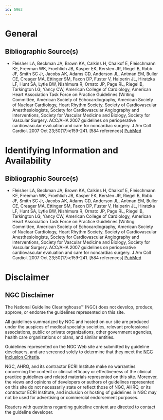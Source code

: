 ```yaml
---
id: 5963
---
```


# General

## Bibliographic Source(s)

- Fleisher LA, Beckman JA, Brown KA, Calkins H, Chaikof E, Fleischmann KE, Freeman WK, Froehlich JB, Kasper EK, Kersten JR, Riegel B, Robb JF, Smith SC Jr, Jacobs AK, Adams CD, Anderson JL, Antman EM, Buller CE, Creager MA, Ettinger SM, Faxon DP, Fuster V, Halperin JL, Hiratzka LF, Hunt SA, Lytle BW, Nishimura R, Ornato JP, Page RL, Riegel B, Tarkington LG, Yancy CW, American College of Cardiology, American Heart Association Task Force on Practice Guidelines (Writing Committee, American Society of Echocardiography, American Society of Nuclear Cardiology, Heart Rhythm Society, Society of Cardiovascular Anesthesiologists, Society for Cardiovascular Angiography and Interventions, Society for Vascular Medicine and Biology, Society for Vascular Surgery. ACC/AHA 2007 guidelines on perioperative cardiovascular evaluation and care for noncardiac surgery. J Am Coll Cardiol. 2007 Oct 23;50(17):e159-241. [584 references] [ PubMed ](http://www.ncbi.nlm.nih.gov/entrez/query.fcgi?cmd=Retrieve&db=pubmed&dopt=Abstract&list_uids=17950140)

# Identifying Information and Availability

## Bibliographic Source(s)

- Fleisher LA, Beckman JA, Brown KA, Calkins H, Chaikof E, Fleischmann KE, Freeman WK, Froehlich JB, Kasper EK, Kersten JR, Riegel B, Robb JF, Smith SC Jr, Jacobs AK, Adams CD, Anderson JL, Antman EM, Buller CE, Creager MA, Ettinger SM, Faxon DP, Fuster V, Halperin JL, Hiratzka LF, Hunt SA, Lytle BW, Nishimura R, Ornato JP, Page RL, Riegel B, Tarkington LG, Yancy CW, American College of Cardiology, American Heart Association Task Force on Practice Guidelines (Writing Committee, American Society of Echocardiography, American Society of Nuclear Cardiology, Heart Rhythm Society, Society of Cardiovascular Anesthesiologists, Society for Cardiovascular Angiography and Interventions, Society for Vascular Medicine and Biology, Society for Vascular Surgery. ACC/AHA 2007 guidelines on perioperative cardiovascular evaluation and care for noncardiac surgery. J Am Coll Cardiol. 2007 Oct 23;50(17):e159-241. [584 references] [ PubMed ](http://www.ncbi.nlm.nih.gov/entrez/query.fcgi?cmd=Retrieve&db=pubmed&dopt=Abstract&list_uids=17950140)

# Disclaimer

## NGC Disclaimer

The National Guideline Clearinghouse™ (NGC) does not develop, produce, approve, or endorse the guidelines represented on this site.

All guidelines summarized by NGC and hosted on our site are produced under the auspices of medical specialty societies, relevant professional associations, public or private organizations, other government agencies, health care organizations or plans, and similar entities.

Guidelines represented on the NGC Web site are submitted by guideline developers, and are screened solely to determine that they meet the [NGC Inclusion Criteria](/help-and-about/summaries/inclusion-criteria).

NGC, AHRQ, and its contractor ECRI Institute make no warranties concerning the content or clinical efficacy or effectiveness of the clinical practice guidelines and related materials represented on this site. Moreover, the views and opinions of developers or authors of guidelines represented on this site do not necessarily state or reflect those of NGC, AHRQ, or its contractor ECRI Institute, and inclusion or hosting of guidelines in NGC may not be used for advertising or commercial endorsement purposes.

Readers with questions regarding guideline content are directed to contact the guideline developer.

